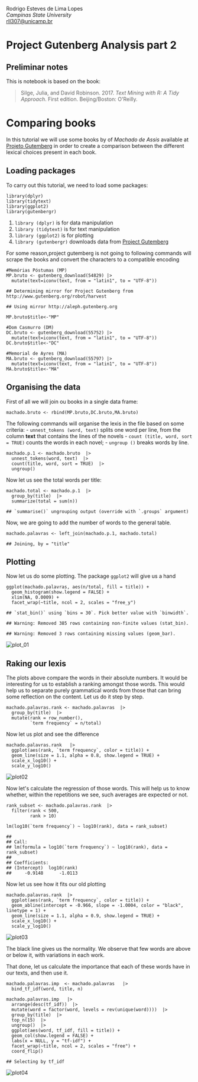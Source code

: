 Rodrigo Esteves de Lima Lopes\
*Campinas State University*\
[rll307\@unicamp.br](mailto:rll307@unicamp.br)

# Project Gutenberg Analysis part 2

## Preliminar notes

This is notebook is based on the book:

> Silge, Julia, and David Robinson. 2017. *Text Mining with R: A Tidy Approach*. First edition. Beijing/Boston: O'Reilly.

# Comparing books

In this tutorial we will use some books by of *Machado de Assis* available at [Projeto Gutemberg](https://www.gutenberg.org/) in order to create a comparison between the different lexical choices present in each book.

## Loading packages

To carry out this tutorial, we need to load some packages:

``` {.r}
library(dplyr)
library(tidytext)
library(ggplot2)
library(gutenbergr)
```

1.  `library (dplyr)` is for data manipulation
2.  `library (tidytext)` is for text manipulation
3.  `library (ggplot2)` is for plotting
4.  `library (gutenbergr)` downloads data from [Project Gutemberg](https://www.gutenberg.org/)

For some reason,project gutemberg is not going to following commands will scrape the books and convert the characters to a compatible encoding

``` {.r}
#Memórias Póstumas (MP)
MP.bruto <- gutenberg_download(54829) |>
  mutate(text=iconv(text, from = "latin1", to = "UTF-8"))
```

    ## Determining mirror for Project Gutenberg from http://www.gutenberg.org/robot/harvest

    ## Using mirror http://aleph.gutenberg.org

``` {.r}
MP.bruto$title<-"MP"

#Dom Casmurro (DM)
DC.bruto <- gutenberg_download(55752) |>
  mutate(text=iconv(text, from = "latin1", to = "UTF-8"))
DC.bruto$title<-"DC"

#Memorial de Ayres (MA)
MA.bruto <- gutenberg_download(55797) |>
  mutate(text=iconv(text, from = "latin1", to = "UTF-8"))
MA.bruto$title<-"MA"
```

## Organising the data

First of all we will join ou books in a single data frame:

``` {.r}
machado.bruto <- rbind(MP.bruto,DC.bruto,MA.bruto)
```

The following commands will organise the lexis in the file based on some criteria: - `unnest_tokens (word, text)` splits one word per line, from the column **text** that contains the lines of the novels - `count (title, word, sort = TRUE)` counts the words in each novel; - `ungroup ()` breaks words by line.

``` {.r}
machado.p.1 <- machado.bruto  |>
  unnest_tokens(word, text)  |>
  count(title, word, sort = TRUE)  |>
  ungroup()
```

Now let us see the total words per title:

``` {.r}
machado.total <- machado.p.1  |>
  group_by(title)  |>
  summarize(total = sum(n))
```

    ## `summarise()` ungrouping output (override with `.groups` argument)

Now, we are going to add the number of words to the general table.

``` {.r}
machado.palavras <- left_join(machado.p.1, machado.total)
```

    ## Joining, by = "title"

## Plotting

Now let us do some plotting. The package `ggplot2` will give us a hand

``` {.r}
ggplot(machado.palavras, aes(n/total, fill = title)) +
  geom_histogram(show.legend = FALSE) +
  xlim(NA, 0.0009) +
  facet_wrap(~title, ncol = 2, scales = "free_y")
```

    ## `stat_bin()` using `bins = 30`. Pick better value with `binwidth`.

    ## Warning: Removed 385 rows containing non-finite values (stat_bin).

    ## Warning: Removed 3 rows containing missing values (geom_bar).

![plot_01](images/gutenberg01.jpg)

## Raking our lexis

The plots above compare the words in their absolute numbers. It would be interesting for us to establish a ranking amongst those words. This would help us to separate purely grammatical words from those that can bring some reflection on the content. Let us do it step by step.

``` {.r}
machado.palavras.rank <- machado.palavras  |>
  group_by(title)  |>
  mutate(rank = row_number(),
         `term frequency` = n/total)
```

Now let us plot and see the difference

``` {.r}
machado.palavras.rank   |>
  ggplot(aes(rank, `term frequency`, color = title)) +
  geom_line(size = 1.1, alpha = 0.8, show.legend = TRUE) +
  scale_x_log10() +
  scale_y_log10()
```

![plot02](images/gutenberg02.jpg)<!-- -->

Now let's calculate the regression of those words. This will help us to know whether, within the repetitions we see, such averages are expected or not.

``` {.r}
rank_subset <- machado.palavras.rank  |>
  filter(rank < 500,
         rank > 10)

lm(log10(`term frequency`) ~ log10(rank), data = rank_subset)
```

    ## 
    ## Call:
    ## lm(formula = log10(`term frequency`) ~ log10(rank), data = rank_subset)
    ## 
    ## Coefficients:
    ## (Intercept)  log10(rank)  
    ##     -0.9148      -1.0113

Now let us see how it fits our old plotting

``` {.r}
machado.palavras.rank  |>
  ggplot(aes(rank, `term frequency`, color = title)) +
  geom_abline(intercept = -0.966, slope = -1.0004, color = "black", linetype = 1) +
  geom_line(size = 1.1, alpha = 0.9, show.legend = TRUE) +
  scale_x_log10() +
  scale_y_log10()
```

![plot03](images/gutenberg03.jpg)<!-- -->

The black line gives us the normality. We observe that few words are above or below it, with variations in each work.

That done, let us calculate the importance that each of these words have in our texts, and then use it.

``` {.r}
machado.palavras.imp  <- machado.palavras   |>
  bind_tf_idf(word, title, n)
```

``` {.r}
machado.palavras.imp   |>
  arrange(desc(tf_idf))  |>
  mutate(word = factor(word, levels = rev(unique(word))))  |>
  group_by(title)  |>
  top_n(15)  |>
  ungroup()  |>
  ggplot(aes(word, tf_idf, fill = title)) +
  geom_col(show.legend = FALSE) +
  labs(x = NULL, y = "tf-idf") +
  facet_wrap(~title, ncol = 2, scales = "free") +
  coord_flip()
```

    ## Selecting by tf_idf

![plot04](images/gutenberg04.jpg)<!-- -->
